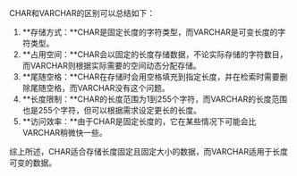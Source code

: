 CHAR和VARCHAR的区别可以总结如下：

1. **存储方式：**CHAR是固定长度的字符类型，而VARCHAR是可变长度的字符类型。
2. **占用空间：**CHAR会以固定的长度存储数据，不论实际存储的字符数目，而VARCHAR则根据实际需要的空间动态分配存储。
3. **尾随空格：**CHAR在存储时会用空格填充到指定长度，并在检索时需要删除尾随空格，而VARCHAR没有这个问题。
4. **长度限制：**CHAR的长度范围为1到255个字符，而VARCHAR的长度范围也是255个字符，但可以根据需求设定更长的长度。
5. **访问效率：**由于CHAR是固定长度的，它在某些情况下可能会比VARCHAR稍微快一些。

综上所述，CHAR适合存储长度固定且固定大小的数据，而VARCHAR适用于长度可变的数据。

